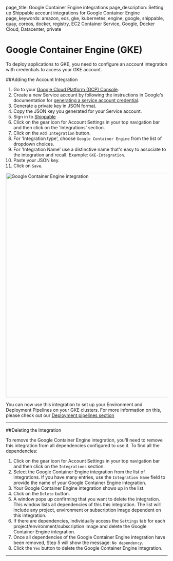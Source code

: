 page_title: Google Container Engine integrations
page_description: Setting up Shippable account integrations for Google Container Engine
page_keywords: amazon, ecs, gke, kubernetes, engine, google, shippable, quay, coreos, docker, registry, EC2 Container Service, Google, Docker Cloud, Datacenter, private


# Google Container Engine (GKE)

To deploy applications to GKE, you need to configure an account integration with credentials to access your GKE account.

##Adding the Account Integration

1. Go to your [Google Cloud Platform (GCP) Console](https://console.cloud.google.com).
2. Create a new Service account by following the instructions in Google's documentation for [generating a service account credential](https://cloud.google.com/storage/docs/authentication#service_accounts).
3. Generate a private key in JSON format.
4. Copy the JSON key you generated for your Service account.  
5. Sign in to [Shippable](https://app.shippable.com)
6. Click on the gear icon for Account Settings in your top navigation bar and then click on the 'Integrations' section.
7. Click on the `Add Integration` button.
8. For 'Integration type', choose `Google Container Engine` from the list of dropdown choices.
9. For 'Integration Name' use a distinctive name that's easy to associate to the integration and recall. Example: `GKE-Integration`.
10. Paste your JSON key.
11. Click on `Save`.

<img src="/continuous_integration/images/gke_integration.png" alt="Google Container Engine integration" style="width:700px;"/>

You can now use this integration to set up your Environment and Deployment Pipelines on your GKE clusters. For more information on this, please check out our [Deployment pipelines section](pipelines_overview.md)

---

##Deleting the Integration

To remove the Google Container Engine integration, you'll need to remove this integration from all dependencies configured to use it. To find all the dependencies:

1. Click on the gear icon for Account Settings in your top navigation bar and then click on the `Integrations` section.
2. Select the Google Container Engine integration from the list of integrations. If you have many entries, use the `Integration Name` field to provide the name of your Google Container Engine integration.
3. Your Google Container Engine integration shows up in the list.
4. Click on the `Delete` button.
5. A window pops up confirming that you want to delete the integration. This window lists all dependencies of this this integration. The list will include any project, environment or subscription image dependent on this integration.
6. If there are dependencies, individually access the `Settings` tab for each project/environment/subscription image and delete the Google Container Engine integration.
7. Once all dependencies of the Google Container Engine integration have been removed, Step 5 will show the message: `No dependency`.
8. Click the `Yes` button to delete the Google Container Engine Integration.

--------
